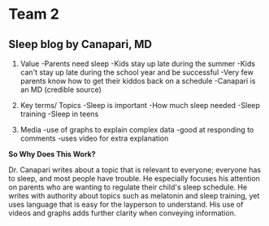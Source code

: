 # Team 2

## Sleep blog by Canapari, MD

1. Value
-Parents need sleep
-Kids stay up late during the summer
-Kids can't stay up late during the school year and be successful
-Very few parents know how to get their kiddos back on a schedule
-Canapari is an MD (credible source)

2. Key terms/ Topics
-Sleep is important
-How much sleep needed
-Sleep training
-Sleep in teens

3. Media
-use of graphs to explain complex data
-good at responding to comments
-uses video for extra explanation

**So Why Does This Work?**

Dr. Canapari writes about a topic that is relevant to everyone; everyone has to sleep, and most people have trouble. He especially focuses his attention on parents who are wanting to regulate their child's sleep schedule. He writes with authority about topics such as melatonin and sleep training, yet uses language that is easy for the layperson to understand. His use of videos and graphs adds further clarity when conveying information.
